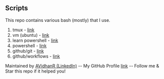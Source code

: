 ## Scripts

This repo contains various bash (mostly) that I use. 

1. tmux - [link](./tmux)
2. vm (ubuntu) - [link](./vm)
3. learn powershell - [link](./powershell/learn)
4. powershell - [link](./powershell)
5. github/git - [link](./github/git)
6. github/workflows - [link](./github/workflows)

Maintained by [AVidhanR (LinkedIn)](https://linkedin.com/in/AVidhanR) -- My GitHub Profile [link](https://github.com/AVidhanR) -- Follow me & Star this repo if it helped you!
